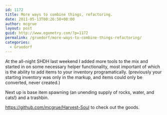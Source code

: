 ```yaml
---
id: 1172
title: More ways to combine things, refactoring.
date: 2011-05-13T00:26:50+00:00
author: mcgrue
layout: post
guid: http://www.egometry.com/?p=1172
permalink: /gruedorf/more-ways-to-combine-things-refactoring/
categories:
  - Gruedorf
---
```

At the all-night SHDH last weekend I added more tools to the mix and started in on some necessary helper functionality, most important of which is the ability to add items to your inventory programatically. (previously your starting inventory was only in the markup, and items could only be converted, never created.)

Next up is base item spawning (an unending supply of rocks, water, and cats!) and a trashbin.

https://github.com/mcgrue/Harvest-Soul to check out the goods.